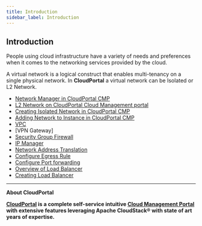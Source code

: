 ```yaml
---
title: Introduction
sidebar_label: Introduction
---
```


## Introduction

People using cloud infrastructure have a variety of needs and preferences when it comes to the networking services provided by the cloud. 

A virtual network is a logical construct that enables multi-tenancy on a single physical network. In **CloudPortal**
a virtual network can be Isolated or L2 Network.

 - [Network Manager in CloudPortal CMP](./basic-network#network-manager-in-CloudPortal-cmp)
 - [L2 Network on CloudPortal Cloud Management portal](./basic-network#l2-network-on-CloudPortal-cloud-management-portal)
 - [Creating Isolated Network in CloudPortal CMP](./basic-network#creating-isolated-network-in-CloudPortal-cmp)
 - [Adding Network to Instance in CloudPortal CMP](./basic-network#adding-network-to-instance-in-CloudPortal-cmp)
 - [VPC](./basic-network#vpc-virtual-private-cloud-in-CloudPortal-cmp)
 - [VPN Gateway]
 - [Security Group Firewall](./basic-network#adding-security-groups-in-CloudPortal-cmp)
 - [IP Manager](/basic-network#ip-manager-overview-on-CloudPortal-cmp)
 - [Network Address Translation](/basic-network#what-is-mean-by-network-address-translation)
 - [Configure Egress Rule](./basic-network#creating-egress-rule-on-CloudPortal-cmp)
 - [Configure Port forwarding](./basic-network#configure-port-forwarding)
 - [Overview of Load Balancer](./basic-network#overview-of-load-balancer-in-CloudPortal-cloud-management-portal)
 - [Creating Load Balancer](./basic-network#add-a-load-balancer-to-an-instance-in-CloudPortal-cloud-management-portal)

 -----------------------------------------------------


**About CloudPortal**

**[CloudPortal](https://www.CloudPortal.com/watch?v=nyV8oE3dfXs) is a complete self-service intuitive [Cloud Management Portal](https://www.CloudPortal.com/) with extensive features leveraging Apache CloudStack® with state of art years of expertise.**
